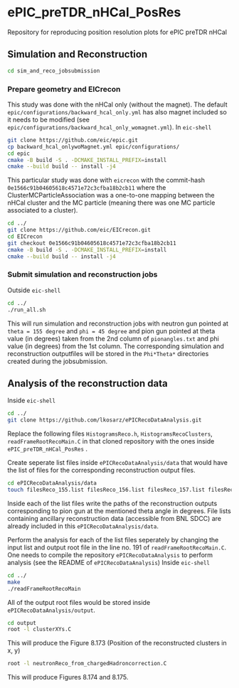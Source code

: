 # ePIC_preTDR_nHCal_PosRes
Repository for reproducing position resolution plots for ePIC preTDR nHCal 
## Simulation and Reconstruction
 ```bash
cd sim_and_reco_jobsubmission
```
### Prepare geometry and EICrecon

This study was done with the nHCal only (without the magnet). The default ``` epic/configurations/backward_hcal_only.yml ```  has also magnet included so it needs to be modified (see ``` epic/configurations/backward_hcal_only_womagnet.yml ```).
In ``` eic-shell ```
```bash
git clone https://github.com/eic/epic.git
cp backward_hcal_onlywoMagnet.yml epic/configurations/
cd epic
cmake -B build -S . -DCMAKE_INSTALL_PREFIX=install
cmake --build build -- install -j4
```
This particular study was done with ``` eicrecon ``` with the commit-hash ``` 0e1566c91b04605618c4571e72c3cfba18b2cb11 ``` where the ClusterMCParticleAssociation was a one-to-one mapping between the nHCal cluster and the MC particle (meaning there was one MC particle associated to a cluster).
```bash
cd ../
git clone https://github.com/eic/EICrecon.git
cd EICrecon
git checkout 0e1566c91b04605618c4571e72c3cfba18b2cb11
cmake -B build -S . -DCMAKE_INSTALL_PREFIX=install
cmake --build build -- install -j4
```

### Submit simulation and reconstruction jobs
Outside ``` eic-shell ```  
```bash
cd ../
./run_all.sh
```
This will run simulation and reconstruction jobs with neutron gun pointed at ``` theta = 155 degree ``` and  ``` phi = 45 degree ``` and pion gun pointed at theta value (in degrees) taken from the 2nd column of ``` pionangles.txt ``` and phi value (in degrees) from the 1st column. The corresponding simulation and reconstruction outputfiles will be stored in the ```Phi*Theta*``` directories created during the jobsubmission.


## Analysis of the reconstruction data

Inside ``` eic-shell ``` 

```bash 
cd ../
git clone https://github.com/lkosarz/ePICRecoDataAnalysis.git
```
Replace the following files ``` HistogramsReco.h ```, ``` HistogramsRecoClusters ```, ``` readFrameRootRecoMain.C ``` in that cloned repository with the ones inside ``` ePIC_preTDR_nHCal_PosRes ``` .

Create seperate list files inside ``` ePICRecoDataAnalysis/data ``` that would have the list of files for the corresponding reconstruction output files.

```bash 
cd ePICRecoDataAnalysis/data
touch filesReco_155.list filesReco_156.list filesReco_157.list filesReco_158.list filesReco_159.list filesReco_160.list filesReco_161.list filesReco_164.list filesReco_167.list filesReco_170.list
```
Inside each of the list files write the paths of the reconstruction outputs corresponding to pion gun at the mentioned theta angle in degrees. File lists containing ancillary reconstruction data (accessible from BNL SDCC) are already included in this ``` ePICRecoDataAnalysis/data ```.

Perform the analysis for each of the list files seperately by changing the input list and output root file in the line no. 191 of ``` readFrameRootRecoMain.C ```. One needs to compile the repository ``` ePICRecoDataAnalysis ``` to perform analysis (see the README of ``` ePICRecoDataAnalysis ```)
Inside ``` eic-shell ```

```bash
cd ../ 
make
./readFrameRootRecoMain
```

All of the output root files would be stored inside ``` ePICRecoDataAnalysis/output ```.

```bash 
cd output
root -l clusterXYs.C
```
This will produce the Figure 8.173 (Position of the reconstructed clusters in x, y)

```bash
root -l neutronReco_from_chargedHadroncorrection.C
```

This will produce Figures 8.174 and 8.175.





